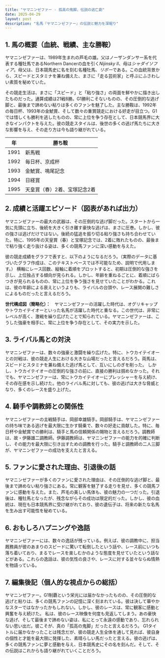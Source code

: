 ```yaml
---
title: "ヤマニンゼファー - 孤高の鬼脚、伝説の逃亡劇"
date: 2025-04-29
layout: post
description: "名馬『ヤマニンゼファー』の伝説と魅力を深堀り"
---
```


## 1. 馬の概要（血統、戦績、主な勝鞍）

ヤマニンゼファーは、1989年生まれの芦毛の雄。父はノーザンダンサー系を代表する種牡馬であるNorthern Dancerの血を引く*Nijinsky II*、母は*シャダイソフィア*。母父は、日本競馬史に名を刻む名種牡馬、*リボー*である。この血統背景から、スピードとスタミナを兼ね備えた、まさに「走る芸術家」と呼ぶにふさわしい素質を秘めていた。

その競走生活は、まさに「スピード」と「粘り強さ」の両面を鮮やかに描き出したものだった。通算成績は21戦8勝。G1勝利こそないものの、その圧倒的な逃げ脚と、最後まで諦めない粘りは多くのファンを魅了した。主な勝鞍は、1992年の毎日杯、1993年の金鯱賞、そして数々の重賞競走における好走が目立つ。G1では惜しくも勝利を逃したものの、常に上位を争う存在として、日本競馬界に大きなインパクトを与えた。彼の競走スタイルは、後世の多くの逃げ馬たちに大きな影響を与え、その走り方は今も語り継がれている。

| 年 | 勝ち鞍 |
|---|---|
| 1991 |  新馬戦 |
| 1992 | 毎日杯、京成杯 |
| 1993 | 金鯱賞、鳴尾記念 |
| 1994 | 日経賞 |
| 1995 |  天皇賞（春）2着、宝塚記念2着 |


## 2. 成績と活躍エピソード（図表があれば出力）

ヤマニンゼファーの最大の武器は、その圧倒的な逃げ脚だった。スタートから一気に先頭に立ち、後続を大きく引き離す豪快な逃げは、まさに圧巻。しかし、彼の強さは逃げだけではない。後続の猛追を振り切る粘り強さも持ち合わせていた。特に、1995年の天皇賞（春）と宝塚記念では、2着に敗れたものの、最後まで粘り強く走り抜ける姿は、多くの競馬ファンに深い感動を与えた。

彼の競走成績をグラフで表すと、以下のようになるだろう。（実際のデータに基づいたグラフ作成は、このテキストベースでは不可能なため、説明で代用します。）  横軸にレース回数、縦軸に着順をプロットすると、初期は圧倒的な強さを示し、上位独占する傾向が見られる。しかし、年齢を重ねるごとに、着順にばらつきが見られるものの、常に上位を争う強さを見せていたことがわかる。これは、彼の年齢による衰えというよりも、ライバルの台頭や、レース展開の難しさによるものだったと言えるだろう。

**世代構成図（簡略化）：**　ヤマニンゼファーの活躍した時代は、オグリキャップやトウカイテイオーといった名馬が活躍した時代と重なる。この世代は、非常にレベルが高く、激戦を繰り広げたことで知られている。ヤマニンゼファーは、こうした強豪を相手に、常に上位を争う存在として、その実力を示した。


## 3. ライバル馬との対決

ヤマニンゼファーは、数々の強豪と激闘を繰り広げた。特に、トウカイテイオーとの対戦は、彼の競走人生における大きな山場だったと言えるだろう。両馬は、スピードとスタミナを兼ね備えた逃げ馬として、互いにしのぎを削った。  しかし、トウカイテイオーの圧倒的な強さの前に、直接の勝利は掴めなかった。それでも、ヤマニンゼファーは、常にトウカイテイオーにプレッシャーを与え続け、その存在感を示し続けた。他のライバル馬に対しても、彼の逃げは大きな脅威となり、多くのレースを盛り上げた。


## 4. 騎手や調教師との関係性

ヤマニンゼファーの主戦騎手は、岡部幸雄騎手。岡部騎手は、ヤマニンゼファーの持ち味である逃げを最大限に生かす騎乗で、数々の好走に貢献した。特に、毎日杯や金鯱賞での勝利は、騎手と馬の信頼関係の賜物と言えるだろう。調教師は、故・伊藤雄二調教師。伊藤調教師は、ヤマニンゼファーの能力を的確に判断し、その能力を最大限に引き出すための調教を行った。騎手と調教師の二人三脚が、ヤマニンゼファーの成功を支えたと言える。


## 5. ファンに愛された理由、引退後の話

ヤマニンゼファーが多くのファンに愛された理由は、その圧倒的な逃げ脚と、最後まで諦めない粘り強さにある。常に観客を魅了する走りを見せ、多くの競馬ファンに感動を与えた。また、芦毛の美しい馬体も、彼の魅力の一つだった。引退後は、種牡馬となったが、残念ながらその成功は限定的だった。しかし、彼の血統は、現在も日本競馬界に受け継がれており、彼の遺伝子は、将来の新たな名馬を生み出す可能性を秘めている。


## 6. おもしろハプニングや逸話

ヤマニンゼファーには、数々の逸話が残っている。例えば、彼の調教中に、担当厩務員が彼のあまりのスピードに驚いて転倒したという話や、レース前にいつも落ち着いており、まるでレースを楽しむかのような態度を見せていたという話などがある。これらの逸話は、彼の気性の良さや、レースに対する並々ならぬ情熱を物語っている。


## 7. 編集後記（個人的な視点からの総括）

ヤマニンゼファー。G1制覇という栄光には届かなかったものの、その圧倒的な逃げと粘りは、多くの競馬ファンの記憶に深く刻まれている。彼は決して華やかなスターではなかったかもしれない。しかし、彼のレースは、常に観客に感動と興奮を与え続けた。  私は、彼のレース映像を何度も見返してしまう。あの豪快な逃げ、そして最後まで諦めない姿は、私にとって永遠の感動であり、忘れられない思い出だ。彼こそが、真の「孤高の鬼脚」だったと言えるだろう。  G1タイトルに届かなかったことは残念だが、彼の競走人生全体を通して見れば、彼自身の個性と才能を最大限に発揮した、素晴らしい馬だったと言える。彼の逃げは、多くの競馬ファンに夢と感動を与え、日本競馬史にその名を刻んだ。そして、その伝説はこれからも語り継がれていくことだろう。
